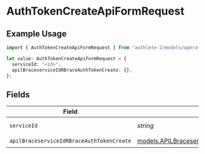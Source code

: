 # AuthTokenCreateApiFormRequest

## Example Usage

```typescript
import { AuthTokenCreateApiFormRequest } from "authlete-2/models/operations";

let value: AuthTokenCreateApiFormRequest = {
  serviceId: "<id>",
  apilBraceserviceIdRBraceAuthTokenCreate: {},
};
```

## Fields

| Field                                                                                                     | Type                                                                                                      | Required                                                                                                  | Description                                                                                               |
| --------------------------------------------------------------------------------------------------------- | --------------------------------------------------------------------------------------------------------- | --------------------------------------------------------------------------------------------------------- | --------------------------------------------------------------------------------------------------------- |
| `serviceId`                                                                                               | *string*                                                                                                  | :heavy_check_mark:                                                                                        | A service ID.                                                                                             |
| `apilBraceserviceIdRBraceAuthTokenCreate`                                                                 | [models.APILBraceserviceIdRBraceAuthTokenCreate](../../models/apilbraceserviceidrbraceauthtokencreate.md) | :heavy_check_mark:                                                                                        | N/A                                                                                                       |